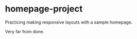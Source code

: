 # homepage-project

Practicing making responsive layouts with a sample homepage.

Very far from done.